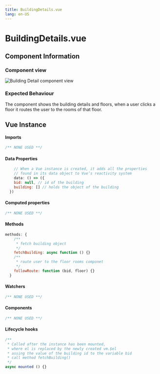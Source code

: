 ```yaml
---
title: BuildingDetails.vue
lang: en-US
---
```

# BuildingDetails.vue
## Component Information
### Component view
![Building Detail component view](/IformationBaseBuildingDetails.PNG)
### Expected Behaviour
The component shows the building details and floors, when a user clicks a floor it routes the user to the rooms of that floor. 


## Vue Instance
#### Imports
``` js
/** NONE USED **/
```
#### Data Properties
``` js
    // When a Vue instance is created, it adds all the properties  
    // found in its data object to Vue’s reactivity system
    data: () => ({
    bid: null, // id of the building
    building: [] // holds the object of the building
  })
```
#### Computed properties 
``` js
/** NONE USED **/ 
```

#### Methods
``` js
methods: {
    /**
     * fetch building object
     */
    fetchBuilding: async function () {}
    /**
     * route user to the floor rooms componet
     */
    followRoute: function (bid, floor) {}
  }
```
#### Watchers
``` js
/** NONE USED **/
```
#### Components
``` js
/** NONE USED **/
```
#### Lifecycle hooks
``` js
/**
 * Called after the instance has been mounted, 
 * where el is replaced by the newly created vm.$el
 * assing the value of the building id to the variable bid
 * call method fetchBuilding()
 */
async mounted () {}
```

